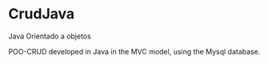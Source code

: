 # CrudJava

Java Orientado a objetos

POO-CRUD developed in Java in the MVC model, using the Mysql database.

 
     
    

